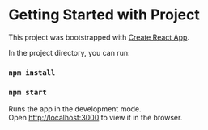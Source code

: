 # Getting Started with Project

This project was bootstrapped with [Create React App](https://github.com/facebook/create-react-app).


In the project directory, you can run:
### `npm install`
### `npm start`

Runs the app in the development mode.\
Open [http://localhost:3000](http://localhost:3000) to view it in the browser.
